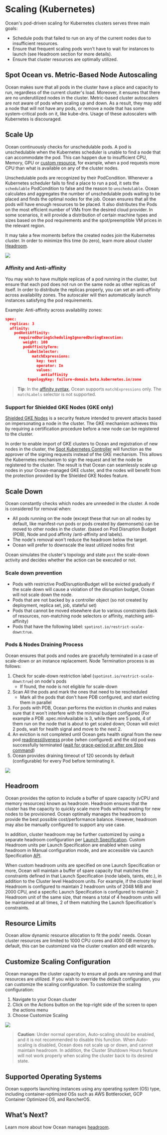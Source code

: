 # Scaling (Kubernetes)

Ocean's pod-driven scaling for Kubernetes clusters serves three main goals:

- Schedule pods that failed to run on any of the current nodes due to insufficient resources.
- Ensure that frequent scaling pods won't have to wait for instances to launch (see Headroom section for more details).
- Ensure that cluster resources are optimally utilized.

## Spot Ocean vs. Metric-Based Node Autoscaling

Ocean makes sure that all pods in the cluster have a place and capacity to run, regardless of the current cluster's load. Moreover, it ensures that there are no underutilized nodes in the cluster. Metric-based cluster autoscalers are not aware of pods when scaling up and down. As a result, they may add a node that will not have any pods, or remove a node that has some system-critical pods on it, like kube-dns. Usage of these autoscalers with Kubernetes is discouraged.

## Scale Up

Ocean continuously checks for unschedulable pods. A pod is unschedulable when the Kubernetes scheduler is unable to find a node that can accommodate the pod. This can happen due to insufficient CPU, Memory, GPU or [custom resource](https://kubernetes.io/docs/concepts/extend-kubernetes/api-extension/custom-resources/), for example, when a pod requests more CPU than what is available on any of the cluster nodes.

Unschedulable pods are recognized by their PodCondition. Whenever a Kubernetes scheduler fails to find a place to run a pod, it sets the `schedulable` PodCondition to false and the reason to `unschedulable`.
Ocean calculates and aggregates the number of unschedulable pods waiting to be placed and finds the optimal nodes for the job. Ocean ensures that all the pods will have enough resources to be placed. It also distributes the Pods on the most efficient number of VMs from the desired cloud provider. In some scenarios, it will provide a distribution of certain machine types and sizes based on the pod requirements and the spot/preemptible VM prices in the relevant region.

It may take a few moments before the created nodes join the Kubernetes cluster. In order to minimize this time (to zero), learn more about cluster [Headroom](ocean/features/headroom.md).

<img src="/ocean/_media/features-scaling-k8s-01.png" />

### Affinity and Anti-affinity

You may wish to have multiple replicas of a pod running in the cluster, but ensure that each pod does not run on the same node as other replicas of itself. In order to distribute the replicas properly, you can set an anti-affinity across availability zones. The autoscaler will then automatically launch instances satisfying the pod requirements.

Example: Anti-affinity across availability zones:

```json
spec:
  replicas: 3
  affinity:
    podAntiAffinity:
      requiredDuringSchedulingIgnoredDuringExecution:
        weight: 100
        podAffinityTerm:
          labelSelector:
            matchExpressions:
              key: test
              operator: In
              values:
                antiaffinity
          topologyKey: failure-domain.beta.kubernetes.io/zone
```

> **Tip**: In the [affinity syntax](https://kubernetes.io/docs/concepts/overview/working-with-objects/labels/#resources-that-support-set-based-requirements), Ocean supports `matchExpressions` only. The `matchLabels` selector is not supported.

### Support for Shielded GKE Nodes (GKE only)

[Shielded GKE Nodes](https://cloud.google.com/kubernetes-engine/docs/how-to/shielded-gke-nodes) is a security feature intended to prevent attacks based on impersonating a node in the cluster. The GKE mechanism achieves this by requiring a certification procedure before a new node can be registered to the cluster.

In order to enable import of GKE clusters to Ocean and registration of new nodes in the cluster, the [Spot Kubernetes Controller](ocean/tutorials/spot-kubernetes-controller/) will function as the approver of the signing requests instead of the GKE mechanism. This allows the Kubernetes mechanism to sign the request and let the node be registered to the cluster. The result is that Ocean can seamlessly scale up nodes in your Ocean-managed GKE cluster, and the nodes will benefit from the protection provided by the Shielded GKE Nodes feature.

## Scale Down

Ocean constantly checks which nodes are unneeded in the cluster. A node is considered for removal when:

- All pods running on the node (except these that run on all nodes by default, like manifest-run pods or pods created by daemonsets) can be moved to other nodes in the cluster. (based on Pod Disruption Budget (PDB), Node and pod affinity /anti-affinity and labels).
- The node's removal won't reduce the headroom below the target.
- Ocean will prefer to downscale the least utilized nodes first

Ocean simulates the cluster's topology and state `post` the scale-down activity and decides whether the action can be executed or not.

### Scale down prevention

- Pods with restrictive PodDisruptionBudget will be evicted gradually if the scale down will cause a violation of the disruption budget, Ocean will not scale down the node.
- Pods that are not backed by a controller object (so not created by deployment, replica set, job, stateful set)
- Pods that cannot be moved elsewhere due to various constraints (lack of resources, non-matching node selectors or affinity, matching anti-affinity)
- Pods that have the following label: `spotinst.io/restrict-scale-down`:`true`.

### Pods & Nodes Draining Process

Ocean ensures that pods and nodes are gracefully terminated in a case of scale-down or an instance replacement.
Node Termination process is as follows:

1. Check for scale-down restriction label (`spotinst.io/restrict-scale-down`:`true`) on node's pods
   - If found, the node is not eligible for scale-down
2. Scan All the pods and mark the ones that need to be rescheduled
   - Mark all the pods that don't have PDB configured, and start evicting them in parallel
3. For pods with PDB, Ocean performs the eviction in chunks and makes sure that it won't interfere with the minimal budget configured (For example a PDB .spec.minAvailable is 3, while there are 5 pods, 4 of them run on the node that is about to get scaled down; Ocean will evict 2 pods, wait for health signal and move to the next 2.
4. An eviction is not completed until Ocean gets health signal from the new pod [readiness\liveness](https://kubernetes.io/docs/tasks/configure-pod-container/configure-liveness-readiness-probes/) probe (when configured) and the old pod was successfully terminated ([wait for grace-period or after pre Stop command](https://kubernetes.io/docs/concepts/workloads/pods/pod/#termination-of-pods))
5. Ocean provides draining timeout of 120 seconds by default (configurable) for every Pod before terminating it.

<img src="/ocean/_media/features-scaling-k8s-02.png" />

## Headroom

Ocean provides the option to include a buffer of spare capacity (vCPU and memory resources) known as headroom. Headroom ensures that the cluster has the capacity to quickly scale more Pods without waiting for new nodes to be provisioned.
Ocean optimally manages the headroom to provide the best possible cost/performance balance. However, headroom may also be manually configured to support any use case.

In addition, cluster headroom may be further customized by using a separate headroom configuration per [Launch Specification](./launch-specifications). Custom Headroom units per Launch Specification are enabled when using headroom in Manual configuration mode, and are accessible via Launch Specification [API](https://docs.spot.io/api/#operation/OceanAWSLaunchSpecCreate).

When custom headroom units are specified on one Launch Specification or more, Ocean will maintain a buffer of spare capacity that matches the constraints defined in that Launch Specification (node labels, taints, etc.), in addition to the Cluster level Headroom units. For example, if the cluster level Headroom is configured to maintain 2 headroom units of 2048 MiB and 2000 CPU, and a specific Launch Specification is configured to maintain 2 Headroom unit of the same size, that means a total of 4 headroom units will be maintained at all times, 2 of them matching the Launch Specification's constraints.

## Resource Limits

Ocean allow dynamic resource allocation to fit the pods' needs. Ocean cluster resources are limited to 1000 CPU cores and 4000 GB memory by default, this can be customized via the cluster creation and edit wizards.

## Customize Scaling Configuration

Ocean manages the cluster capacity to ensure all pods are running and that resources are utilized.
If you wish to override the default configuration, you can customize the scaling configuration.
To customize the scaling configuration:

1. Navigate to your Ocean cluster
2. Click on the Actions button on the top-right side of the screen to open the actions menu
3. Choose Customize Scaling

<img src="/ocean/_media/features-scaling-k8s-03.png" />

> **Caution**: Under normal operation, Auto-scaling should be enabled, and it is not recommended to disable this function. When Auto-scaling is disabled, Ocean does not scale up or down, and cannot maintain headroom. In addition, the Cluster Shutdown Hours feature will not work properly when scaling the cluster back to its desired state.

## Supported Operating Systems

Ocean supports launching instances using any operating system (OS) type, including container-optimized OSs such as AWS Bottlerocket, GCP Container Optimized OS, and RancherOS.

## What’s Next?

Learn more about how Ocean manages [headroom](ocean/features/headroom).

